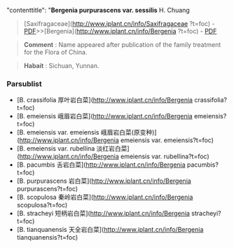    "contenttitle": "**Bergenia purpurascens var. sessilis** H. Chuang

> [Saxifragaceae](http://www.iplant.cn/info/Saxifragaceae ?t=foc) - [PDF](http://iplant.cn/foc/pdf/Saxifragaceae.pdf)>>[Bergenia](http://www.iplant.cn/info/Bergenia ?t=foc) - [PDF](http://www.iplant.cn/foc/pdf/Bergenia.pdf)

> **Comment** : 
> Name appeared after publication of the family treatment for the Flora of China.

> **Habait** : 
> Sichuan, Yunnan.

### Parsublist

* [B.  crassifolia  厚叶岩白菜](http://www.iplant.cn/info/Bergenia crassifolia?t=foc)
* [B.  emeiensis  峨眉岩白菜](http://www.iplant.cn/info/Bergenia emeiensis?t=foc)
* [B.  emeiensis var. emeiensis  峨眉岩白菜(原变种)](http://www.iplant.cn/info/Bergenia emeiensis var. emeiensis?t=foc)
* [B.  emeiensis var. rubellina  淡红岩白菜](http://www.iplant.cn/info/Bergenia emeiensis var. rubellina?t=foc)
* [B.  pacumbis  舌岩白菜](http://www.iplant.cn/info/Bergenia pacumbis?t=foc)
* [B.  purpurascens  岩白菜](http://www.iplant.cn/info/Bergenia purpurascens?t=foc)
* [B.  scopulosa  秦岭岩白菜](http://www.iplant.cn/info/Bergenia scopulosa?t=foc)
* [B.  stracheyi  短柄岩白菜](http://www.iplant.cn/info/Bergenia stracheyi?t=foc)
* [B.  tianquanensis  天全岩白菜](http://www.iplant.cn/info/Bergenia tianquanensis?t=foc)
